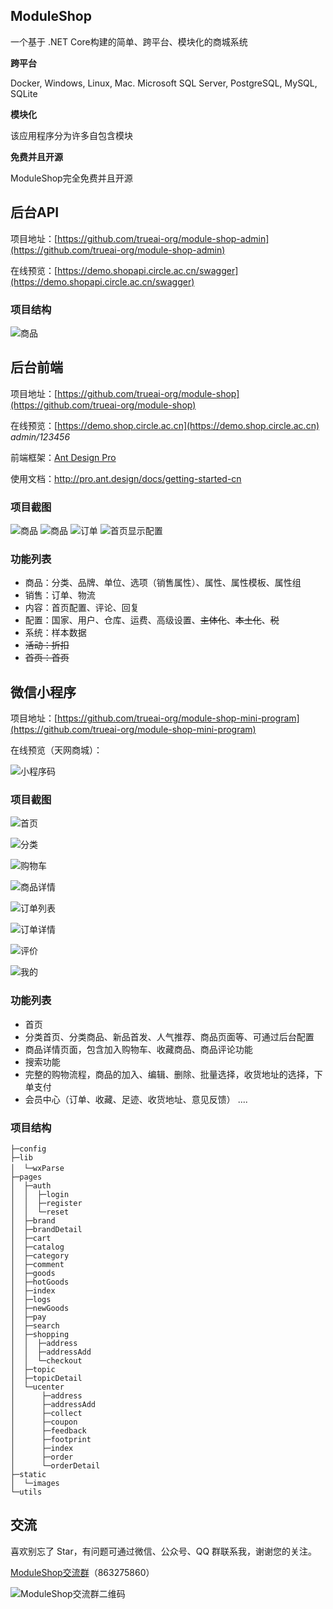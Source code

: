## ModuleShop

一个基于 .NET Core构建的简单、跨平台、模块化的商城系统

**跨平台**

Docker, Windows, Linux, Mac. Microsoft SQL Server, PostgreSQL, MySQL, SQLite

**模块化**

该应用程序分为许多自包含模块

**免费并且开源**

ModuleShop完全免费并且开源

## 后台API

项目地址：[https://github.com/trueai-org/module-shop-admin](https://github.com/trueai-org/module-shop-admin)

在线预览：[https://demo.shopapi.circle.ac.cn/swagger](https://demo.shopapi.circle.ac.cn/swagger)

### 项目结构

![商品](	https://gz-1253581958.cos.ap-guangzhou.myqcloud.com/data/images/devenv_2019-07-06_20-48-19.png)

## 后台前端

项目地址：[https://github.com/trueai-org/module-shop](https://github.com/trueai-org/module-shop)

在线预览：[https://demo.shop.circle.ac.cn](https://demo.shop.circle.ac.cn) *admin/123456*

前端框架：[Ant Design Pro](https://pro.ant.design)

使用文档：http://pro.ant.design/docs/getting-started-cn

### 项目截图

![商品](	https://gz-1253581958.cos.ap-guangzhou.myqcloud.com/data/images/chrome_2019-07-06_20-59-32.png)
![商品](	https://gz-1253581958.cos.ap-guangzhou.myqcloud.com/data/images/chrome_2019-07-06_20-59-21.png)
![订单](	https://gz-1253581958.cos.ap-guangzhou.myqcloud.com/data/images/chrome_2019-07-06_20-59-55.png)
![首页显示配置](	https://gz-1253581958.cos.ap-guangzhou.myqcloud.com/data/images/chrome_2019-07-06_21-00-04.png)

### 功能列表

+ 商品：分类、品牌、单位、选项（销售属性）、属性、属性模板、属性组
+ 销售：订单、物流
+ 内容：首页配置、评论、回复
+ 配置：国家、用户、仓库、运费、高级设置、~~主体化~~、~~本土化~~、~~税~~
+ 系统：样本数据
+ ~~活动：折扣~~
+ ~~首页：首页~~

## 微信小程序

项目地址：[https://github.com/trueai-org/module-shop-mini-program](https://github.com/trueai-org/module-shop-mini-program)

在线预览（天网商城）：

![小程序码](	https://gz-1253581958.cos.ap-guangzhou.myqcloud.com/data/images/shop_mp_8.jpg)

### 项目截图

![首页](	https://gz-1253581958.cos.ap-guangzhou.myqcloud.com/data/images/wechatdevtools_2019-07-06_21-05-55.png)

![分类](	https://gz-1253581958.cos.ap-guangzhou.myqcloud.com/data/images/wechatdevtools_2019-07-06_21-06-27.png)

![购物车](	https://gz-1253581958.cos.ap-guangzhou.myqcloud.com/data/images/wechatdevtools_2019-07-06_21-07-05.png)

![商品详情](	https://gz-1253581958.cos.ap-guangzhou.myqcloud.com/data/images/wechatdevtools_2019-07-07_01-42-31.png)

![订单列表](	https://gz-1253581958.cos.ap-guangzhou.myqcloud.com/data/images/wechatdevtools_2019-07-07_01-32-17.png)

![订单详情](	https://gz-1253581958.cos.ap-guangzhou.myqcloud.com/data/images/wechatdevtools_2019-07-06_21-07-35.png)

![评价](	https://gz-1253581958.cos.ap-guangzhou.myqcloud.com/data/images/wechatdevtools_2019-07-07_01-41-17.png)

![我的](	https://gz-1253581958.cos.ap-guangzhou.myqcloud.com/data/images/wechatdevtools_2019-07-07_01-35-29.png)


### 功能列表
+ 首页
+ 分类首页、分类商品、新品首发、人气推荐、商品页面等、可通过后台配置
+ 商品详情页面，包含加入购物车、收藏商品、商品评论功能
+ 搜索功能
+ 完整的购物流程，商品的加入、编辑、删除、批量选择，收货地址的选择，下单支付
+ 会员中心（订单、收藏、足迹、收货地址、意见反馈）
....

### 项目结构
```
├─config                
├─lib
│  └─wxParse　　　
├─pages
│  ├─auth
│  │  ├─login
│  │  ├─register
│  │  └─reset
│  ├─brand
│  ├─brandDetail
│  ├─cart
│  ├─catalog
│  ├─category
│  ├─comment
│  ├─goods
│  ├─hotGoods
│  ├─index
│  ├─logs
│  ├─newGoods
│  ├─pay
│  ├─search
│  ├─shopping
│  │  ├─address
│  │  ├─addressAdd
│  │  └─checkout
│  ├─topic
│  ├─topicDetail
│  └─ucenter
│      ├─address
│      ├─addressAdd
│      ├─collect
│      ├─coupon
│      ├─feedback
│      ├─footprint
│      ├─index
│      ├─order
│      └─orderDetail
├─static
│  └─images
└─utils
```

## 交流

喜欢别忘了 Star，有问题可通过微信、公众号、QQ 群联系我，谢谢您的关注。

[ModuleShop交流群](https://jq.qq.com/?_wv=1027&k=5AUnOw5 "ModuleShop交流群（863275860）")（863275860）

![ModuleShop交流群二维码](	https://gz-1253581958.cos.ap-guangzhou.myqcloud.com/data/images/863275860_8_8.png)